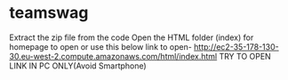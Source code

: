 # teamswag
Extract the zip file from the code
Open the HTML folder (index) for homepage to open
or 
use this below link to open-
http://ec2-35-178-130-30.eu-west-2.compute.amazonaws.com/html/index.html
TRY TO OPEN LINK IN PC ONLY(Avoid Smartphone)
